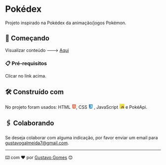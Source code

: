 # Pokédex

Projeto inspirado na Pokédex da animação/jogos Pokémon. 

## 🚀 Começando

Visualizar conteúdo ---> <a href="https://gustamdz.github.io/Pokedex/">Aqui</a>

### 📋 Pré-requisitos

Clicar no link acima.

## 🛠️ Construído com

<p>No projeto foram usados: HTML <img src="https://raw.githubusercontent.com/devicons/devicon/master/icons/html5/html5-original.svg" alt="html5" width="14" height="14" style="max-width:100%">, CSS <img src="https://raw.githubusercontent.com/devicons/devicon/master/icons/css3/css3-original.svg" alt="html5" width="14" height="14" style="max-width:100%"></img> , JavaScript <img src="https://raw.githubusercontent.com/devicons/devicon/master/icons/javascript/javascript-original.svg" width="16" height="16" style="max-width:100%"></img> e PokéApi.</p>


## 🖇️ Colaborando

Se deseja colaborar com alguma indicação, por favor enviar um email para gustavogalmeida7@gmail.com.


---
⌨️ com ❤️ por [Gustavo Gomes](https://gist.github.com/lohhans) 😊
